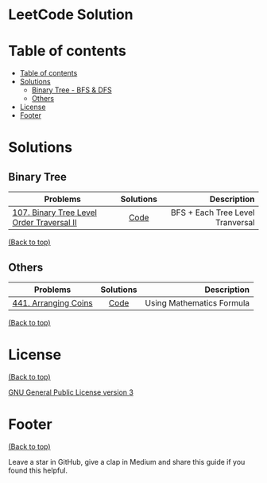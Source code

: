 <!-- Add banner here -->

# LeetCode Solution


# Table of contents

<!-- After you have introduced your project, it is a good idea to add a **Table of contents** or **TOC** as **cool** people say it. This would make it easier for people to navigate through your README and find exactly what they are looking for.

Here is a sample TOC(*wow! such cool!*) that is actually the TOC for this README. -->

- [Table of contents](#table-of-contents)
- [Solutions](#Solutions)
    - [Binary Tree - BFS & DFS](#binary-tree)
    - [Others](#others)
- [License](#license)
- [Footer](#footer)

# Solutions
## Binary Tree

| Problems   |      Solutions      |  Description |
|----------|:-------------:|------:|
| [107. Binary Tree Level Order Traversal II](https://leetcode.com/problems/binary-tree-level-order-traversal-ii/)|[Code](/107_Binary_Tree_Level_Order_Traversal_II.py) | BFS + Each Tree Level Tranversal |

[(Back to top)](#table-of-contents)
## Others

| Problems   |      Solutions      |  Description |
|----------|:-------------:|------:|
| [441. Arranging Coins](https://leetcode.com/problems/arranging-coins/)|  [Code](/441_Arranging_Coins.py) | Using Mathematics Formula |


[(Back to top)](#table-of-contents)

# License
[(Back to top)](#table-of-contents)

<!-- Adding the license to README is a good practice so that people can easily refer to it.

Make sure you have added a LICENSE file in your project folder. **Shortcut:** Click add new file in your root of your repo in GitHub > Set file name to LICENSE > GitHub shows LICENSE templates > Choose the one that best suits your project!

I personally add the name of the license and provide a link to it like below. -->

[GNU General Public License version 3](https://opensource.org/licenses/GPL-3.0)

# Footer
[(Back to top)](#table-of-contents)

<!-- Let's also add a footer because I love footers and also you **can** use this to convey important info.

Let's make it an image because by now you have realised that multimedia in images == cool(*please notice the subtle programming joke). -->

Leave a star in GitHub, give a clap in Medium and share this guide if you found this helpful.

<!-- Add the footer here -->

<!-- ![Footer](https://github.com/navendu-pottekkat/awesome-readme/blob/master/fooooooter.png) -->
